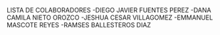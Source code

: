 LISTA DE COLABORADORES
-DIEGO JAVIER FUENTES PEREZ
-DANA CAMILA NIETO OROZCO
-JESHUA CESAR VILLAGOMEZ 
-EMMANUEL MASCOTE REYES
-RAMSES BALLESTEROS DIAZ
